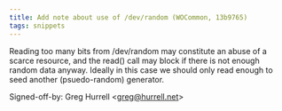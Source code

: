 ```yaml
---
title: Add note about use of /dev/random (WOCommon, 13b9765)
tags: snippets
---
```


Reading too many bits from /dev/random may constitute an abuse of a scarce resource, and the read() call may block if there is not enough random data anyway. Ideally in this case we should only read enough to seed another (psuedo-random) generator.

Signed-off-by: Greg Hurrell &lt;greg@hurrell.net&gt;
